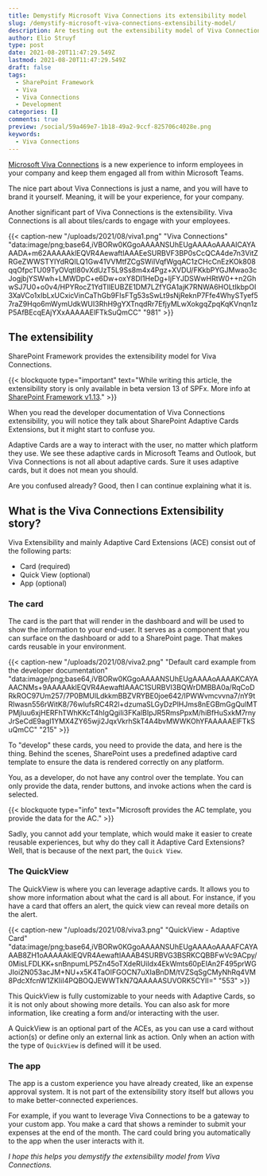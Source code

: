 ```yaml
---
title: Demystify Microsoft Viva Connections its extensibility model
slug: /demystify-microsoft-viva-connections-extensibility-model/
description: Are testing out the extensibility model of Viva Connections but are a bit confused about all the components? Read this article to get a better understanding.
author: Elio Struyf
type: post
date: 2021-08-20T11:47:29.549Z
lastmod: 2021-08-20T11:47:29.549Z
draft: false
tags:
  - SharePoint Framework
  - Viva
  - Viva Connections
  - Development
categories: []
comments: true
preview: /social/59a469e7-1b18-49a2-9ccf-825706c4028e.png
keywords:
  - Viva Connections
---
```


[Microsoft Viva Connections](https://www.microsoft.com/en-us/microsoft-viva) is a new experience to inform employees in your company and keep them engaged all from within Microsoft Teams. 

The nice part about Viva Connections is just a name, and you will have to brand it yourself. Meaning, it will be your experience, for your company.

Another significant part of Viva Connections is the extensibility. Viva Connections is all about tiles/cards to engage with your employees.

{{< caption-new "/uploads/2021/08/viva1.png" "Viva Connections"  "data:image/png;base64,iVBORw0KGgoAAAANSUhEUgAAAAoAAAAICAYAAADA+m62AAAAAklEQVR4AewaftIAAAEeSURBVF3BP0sCcQCA4de7n3VitZRGeZWWSTYIYdRQILQ1Gw41VVMtfZCgSWiIVqfWgqAC1zCHcCnEzKOk808qqOfpcTU09TyOVqtl80vXdUzT5L9Ss8m4x4Pgz+XVDU/FKkbPYGJMwao3cJogjbjYSWwh+LMWDpC+e6Dw+oxY8DI1HeDg+IjFYJDSWwHRtW0++n2GhwSJ7U0+o0v4/HPYRocZ1YdTllEUBZE1DM7LZfYGA1ajK7RNWA6HOLtIkbpOI3XaVCo1xIbLxUCxicVinCaThGb9FIsFTg53sSwLt9sNjReknP7Ffe4WhySTyef57raZ9Hqo6mWymUdkWUI3RhH9gYXTnqdRr7EfjyMLwXokgqZpqKqKVnqn1zP5AfBEcqEAjYXxAAAAAElFTkSuQmCC" "981" >}}

## The extensibility

SharePoint Framework provides the extensibility model for Viva Connections. 

{{< blockquote type="important" text="While writing this article, the extensibility story is only available in beta version 13 of SPFx. More info at [SharePoint Framework v1.13](https://docs.microsoft.com/en-us/sharepoint/dev/spfx/release-1.13)." >}}

When you read the developer documentation of Viva Connections extensibility, you will notice they talk about SharePoint Adaptive Cards Extensions, but it might start to confuse you.

Adaptive Cards are a way to interact with the user, no matter which platform they use. We see these adaptive cards in Microsoft Teams and Outlook, but Viva Connections is not all about adaptive cards. Sure it uses adaptive cards, but it does not mean you should. 

Are you confused already? Good, then I can continue explaining what it is.

## What is the Viva Connections Extensibility story?

Viva Extensibility and mainly Adaptive Card Extensions (ACE) consist out of the following parts:

- Card (required)
- Quick View (optional)
- App (optional)

### The card

The card is the part that will render in the dashboard and will be used to show the information to your end-user. It serves as a component that you can surface on the dashboard or add to a SharePoint page. That makes cards reusable in your environment.

{{< caption-new "/uploads/2021/08/viva2.png" "Default card example from the developer documentation"  "data:image/png;base64,iVBORw0KGgoAAAANSUhEUgAAAAoAAAAKCAYAAACNMs+9AAAAAklEQVR4AewaftIAAAC1SURBVI3BQWrDMBBA0a/RqCoDRkROC97Um257/7P0BMUlLdkkmBBZVRYBE0joe642/IPWWvmcvvna7/nY9tRlwasn556rWitK8/76wlufsRC4R2l+dzumaSLGyDzPlHJms8nEGBmGgQulMTPMjIuu6xjHERFhTWhKKcT4hIgQgiIi3FKalBIpJR5RmsPpxM/hiBfHuSxkM7rnyJrSeCdE9agI1YMX4ZY65wji2JqxVkrhSkT4A4bvMWWKOhYFAAAAAElFTkSuQmCC" "215" >}}

To "develop" these cards, you need to provide the data, and here is the thing. Behind the scenes, SharePoint uses a predefined adaptive card template to ensure the data is rendered correctly on any platform.

You, as a developer, do not have any control over the template. You can only provide the data, render buttons, and invoke actions when the card is selected.

{{< blockquote type="info" text="Microsoft provides the AC template, you provide the data for the AC." >}}

Sadly, you cannot add your template, which would make it easier to create reusable experiences, but why do they call it Adaptive Card Extensions? Well, that is because of the next part, the `Quick View`.

### The QuickView

The QuickView is where you can leverage adaptive cards. It allows you to show more information about what the card is all about. For instance, if you have a card that offers an alert, the quick view can reveal more details on the alert.

{{< caption-new "/uploads/2021/08/viva3.png" "QuickView - Adaptive Card"  "data:image/png;base64,iVBORw0KGgoAAAANSUhEUgAAAAoAAAAFCAYAAAB8ZH1oAAAAAklEQVR4AewaftIAAAB4SURBVG3BSRKCQBBFwVc9ACpy/0MisLFDLKK+snBnpumLP5Zn45oTXdeRUiIdx4EkWmts60pEIAn2F495prWGJIoi2N053acJM+NU+x5K4TaOIFGOCN7uXIaBnDM/tVZSqSgCMyNhRq4VM8PdcXfcnW1ZKIiI4PQBOQJEWWTkN7QAAAAASUVORK5CYII=" "553" >}}

This QuickView is fully customizable to your needs with Adaptive Cards, so it is not only about showing more details. You can also ask for more information, like creating a form and/or interacting with the user.

A QuickView is an optional part of the ACEs, as you can use a card without action(s) or define only an external link as action. Only when an action with the type of `QuickView` is defined will it be used. 

### The app

The app is a custom experience you have already created, like an expense approval system. It is not part of the extensibility story itself but allows you to make better-connected experiences.

For example, if you want to leverage Viva Connections to be a gateway to your custom app. You make a card that shows a reminder to submit your expenses at the end of the month. The card could bring you automatically to the app when the user interacts with it.

*I hope this helps you demystify the extensibility model from Viva Connections.*